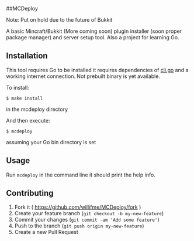 ##MCDeploy

Note: Put on hold due to the future of Bukkit

A basic Mincraft/Bukkit (More coming soon) plugin installer (soon proper package manager) and server setup tool. Also a project for learning Go.

## Installation

This tool requires Go to be installed it requires dependencies of [cli.go](https://github.com/codegangsta/cli) and a working internet connection. Not prebuilt binary is yet available.

To install:

    $ make install

in the mcdeploy directory

And then execute:

    $ mcdeploy

assuming your Go bin directory is set

## Usage

Run `mcdeploy` in the command line it should print the help info.

## Contributing

1. Fork it ( https://github.com/willifme/MCDeploy/fork )
2. Create your feature branch (`git checkout -b my-new-feature`)
3. Commit your changes (`git commit -am 'Add some feature'`)
4. Push to the branch (`git push origin my-new-feature`)
5. Create a new Pull Request
